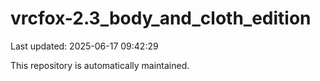 # vrcfox-2.3_body_and_cloth_edition

Last updated: 2025-06-17 09:42:29

This repository is automatically maintained.
